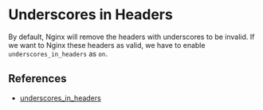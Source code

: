 # Underscores in Headers

By default, Nginx will remove the headers with underscores to be invalid.
If we want to Nginx these headers as valid, we have to enable `underscores_in_headers` as `on`.

## References

- [underscores_in_headers](https://nginx.org/en/docs/http/ngx_http_core_module.html#underscores_in_headers)
